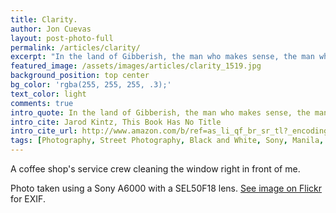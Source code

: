 ```yaml
---
title: Clarity.
author: Jon Cuevas
layout: post-photo-full
permalink: /articles/clarity/
excerpt: "In the land of Gibberish, the man who makes sense, the man who speaks clearly, clearly speaks nonsense."
featured_image: /assets/images/articles/clarity_1519.jpg
background_position: top center
bg_color: 'rgba(255, 255, 255, .3);'
text_color: light
comments: true
intro_quote: In the land of Gibberish, the man who makes sense, the man who speaks clearly, clearly speaks nonsense.
intro_cite: Jarod Kintz, This Book Has No Title
intro_cite_url: http://www.amazon.com/b/ref=as_li_qf_br_sr_tl?_encoding=UTF8&camp=1789&creative=9325&linkCode=ur2&node=6408942011&tag=archdigi-20&linkId=EMF52N7DPVQNGM7P
tags: [Photography, Street Photography, Black and White, Sony, Manila, Streets of Manila]
---
```


A coffee shop's service crew cleaning the window right in front of me.

Photo taken using a Sony A6000 with a SEL50F18 lens. [See image on Flickr][1] for EXIF.


[1]: https://www.flickr.com/photos/archondigital/16434682981/